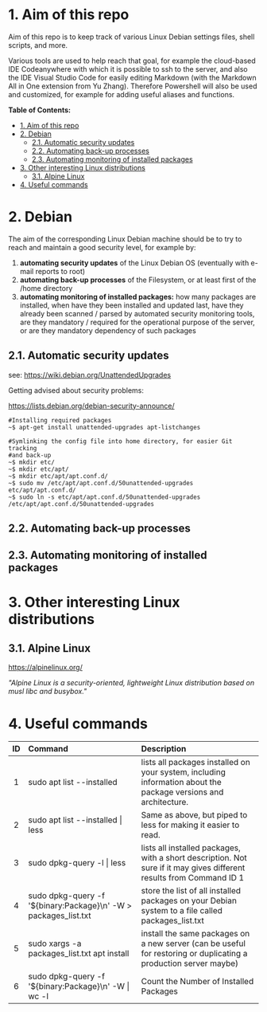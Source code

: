 # 1. Aim of this repo
Aim of this repo is to keep track of various Linux Debian settings files, shell scripts, and more.

Various tools are used to help reach that goal, for example the cloud-based IDE Codeanywhere with which it is possible to ssh to the server, and also the IDE Visual Studio Code for easily editing Markdown (with the Markdown All in One extension from Yu Zhang). Therefore Powershell will also be used and customized, for example for adding useful aliases and functions.

**Table of Contents:**

- [1. Aim of this repo](#1-aim-of-this-repo)
- [2. Debian](#2-debian)
  - [2.1. Automatic security updates](#21-automatic-security-updates)
  - [2.2. Automating back-up processes](#22-automating-back-up-processes)
  - [2.3. Automating monitoring of installed packages](#23-automating-monitoring-of-installed-packages)
- [3. Other interesting Linux distributions](#3-other-interesting-linux-distributions)
  - [3.1. Alpine Linux](#31-alpine-linux)
- [4. Useful commands](#4-useful-commands)

# 2. Debian

The aim of the corresponding Linux Debian machine should be to try to reach and maintain a good security level, for example by:
1. **automating security updates** of the Linux Debian OS (eventually with e-mail reports to root) 
2. **automating back-up processes** of the Filesystem, or at least first of the /home directory 
3. **automating monitoring of installed packages:** how many packages are installed, when have they been installed and updated last, have they already been scanned / parsed by automated security monitoring tools, are they mandatory / required for the operational purpose of the server, or are they mandatory dependency of such packages

## 2.1. Automatic security updates

see: https://wiki.debian.org/UnattendedUpgrades

Getting advised about security problems:

https://lists.debian.org/debian-security-announce/

```
#Installing required packages
~$ apt-get install unattended-upgrades apt-listchanges

#Symlinking the config file into home directory, for easier Git tracking
#and back-up
~$ mkdir etc/
~$ mkdir etc/apt/
~$ mkdir etc/apt/apt.conf.d/
~$ sudo mv /etc/apt/apt.conf.d/50unattended-upgrades etc/apt/apt.conf.d/
~$ sudo ln -s etc/apt/apt.conf.d/50unattended-upgrades /etc/apt/apt.conf.d/50unattended-upgrades
```

## 2.2. Automating back-up processes

## 2.3. Automating monitoring of installed packages

# 3. Other interesting Linux distributions

## 3.1. Alpine Linux

https://alpinelinux.org/

*"Alpine Linux is a security-oriented, lightweight Linux distribution based on musl libc and busybox."*

# 4. Useful commands

| ID | Command                   | Description                                 |
| :---: | :------------------------ | :------------------------------------------ |
| 1 | sudo apt list --installed | lists all packages installed on your system, including information about the package versions and architecture. |
| 2 | sudo apt list --installed \| less | Same as above, but piped to less for making it easier to read. |
| 3 | sudo dpkg-query -l \| less | lists all installed packages, with a short description. Not sure if it may gives different results from Command ID 1 |
| 4 | sudo dpkg-query -f '${binary:Package}\n' -W > packages_list.txt | store the list of all installed packages on your Debian system to a file called packages_list.txt
| 5 | sudo xargs -a packages_list.txt apt install | install the same packages on a new server (can be useful for restoring or duplicating a production server maybe)
| 6 | sudo dpkg-query -f '${binary:Package}\n' -W \| wc -l | Count the Number of Installed Packages